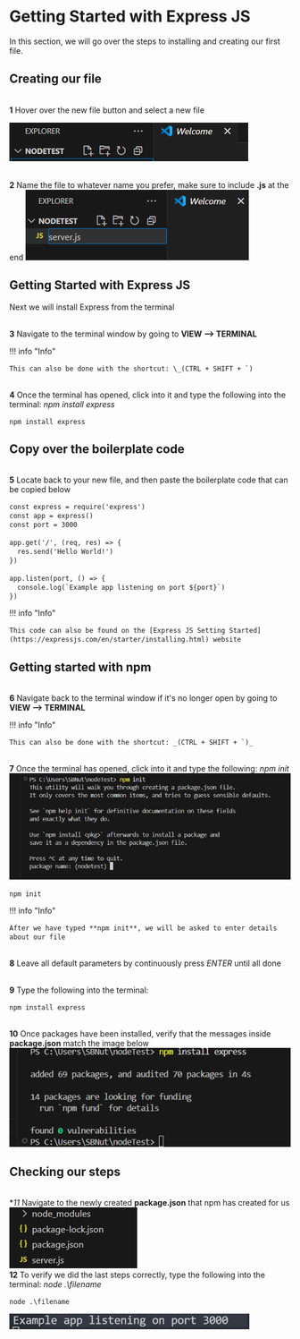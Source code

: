 # Getting Started with Express JS

In this section, we will go over the steps to installing and creating our first file.

## Creating our file

<br>**1** Hover over the new file button and select a new file<br>

![NewFile](<./Task1/NewFile(1).png>)

<br>**2** Name the file to whatever name you prefer, make sure to include **.js** at the end
![NewFile](<./Task1/NameFile(2).png>)

## Getting Started with Express JS

Next we will install Express from the terminal

<br>**3** Navigate to the terminal window by going to **VIEW --> TERMINAL**

!!! info "Info"

    This can also be done with the shortcut: \_(CTRL + SHIFT + `)

<br>**4** Once the terminal has opened, click into it and type the following into the terminal: _npm install express_

```
npm install express
```

## Copy over the boilerplate code

<br>**5** Locate back to your new file, and then paste the boilerplate code that can be copied below

```
const express = require('express')
const app = express()
const port = 3000

app.get('/', (req, res) => {
  res.send('Hello World!')
})

app.listen(port, () => {
  console.log(`Example app listening on port ${port}`)
})
```

!!! info "Info"

    This code can also be found on the [Express JS Setting Started](https://expressjs.com/en/starter/installing.html) website

## Getting started with npm

<br>**6** Navigate back to the terminal window if it's no longer open by going to **VIEW --> TERMINAL**<br>

!!! info "Info"

    This can also be done with the shortcut: _(CTRL + SHIFT + `)_

<br>**7** Once the terminal has opened, click into it and type the following: _npm init_<br>
![Init](<./Task1/npmINIT(4).png>)

```
npm init
```

!!! info "Info"

    After we have typed **npm init**, we will be asked to enter details about our file

<br>**8** Leave all default parameters by continuously press _ENTER_ until all done

<br>**9** Type the following into the terminal:
```
npm install express
```

<br>**10** Once packages have been installed, verify that the messages inside **package.json** match the image below<br>
![Express](<./Task1/intialization(3).png>)

## Checking our steps

<br>**11* Navigate to the newly created **package.json** that npm has created for us<br>
![package](<./Task1/verifyResults(7).png>)
<br>**12** To verify we did the last steps correctly, type the following into the terminal: _node .\filename_

```
node .\filename
```

![Express](./Task1/FinalStep.png)
